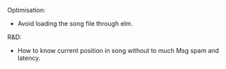 Optimisation:
* Avoid loading the song file through elm.

R&D:
* How to know current position in song without to much Msg spam and latency.
